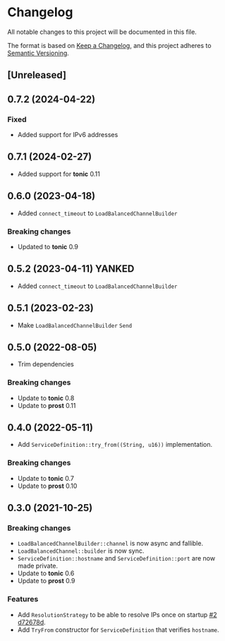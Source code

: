# Changelog

All notable changes to this project will be documented in this file.

The format is based on [Keep a Changelog](https://keepachangelog.com/en/1.1.0/),
and this project adheres to [Semantic Versioning](https://semver.org/spec/v2.0.0.html).

## [Unreleased]

## 0.7.2 (2024-04-22)

### Fixed
* Added support for IPv6 addresses

## 0.7.1 (2024-02-27)

* Added support for **tonic** 0.11

## 0.6.0 (2023-04-18)

* Added `connect_timeout` to `LoadBalancedChannelBuilder`
### Breaking changes

* Updated to **tonic** 0.9

## 0.5.2 (2023-04-11) **YANKED**

* Added `connect_timeout` to `LoadBalancedChannelBuilder`

## 0.5.1 (2023-02-23)

* Make `LoadBalancedChannelBuilder` `Send`

## 0.5.0 (2022-08-05)

* Trim dependencies

### Breaking changes

* Update to **tonic** 0.8
* Update to **prost** 0.11

## 0.4.0 (2022-05-11)

* Add `ServiceDefinition::try_from((String, u16))` implementation.

### Breaking changes

* Update to **tonic** 0.7
* Update to **prost** 0.10

## 0.3.0 (2021-10-25)

### Breaking changes

* `LoadBalancedChannelBuilder::channel` is now async and fallible.
* `LoadBalancedChannel::builder` is now sync.
* `ServiceDefinition::hostname` and `ServiceDefinition::port` are now made private.
* Update to **tonic** 0.6
* Update to **prost** 0.9

### Features

* Add `ResolutionStrategy` to be able to resolve IPs once on startup [#2](https://github.com/TrueLayer/ginepro/issues/20) [d72678d](https://github.com/TrueLayer/ginepro/commit/d72678dc10342a83ecd0e66d10d9ac46469ba91b).
* Add `TryFrom` constructor for `ServiceDefinition` that verifies `hostname`.
